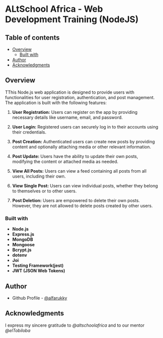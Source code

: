 # ALtSchool Africa - Web Development Training (NodeJS)

## Table of contents

- [Overview](#overview)
  - [Built with](#built-with)
- [Author](#author)
- [Acknowledgments](#acknowledgments)

## Overview

TThis Node.js web application is designed to provide users with functionalities for user registration, authentication, and post management. The application is built with the following features:

1. **User Registration:** Users can register on the app by providing necessary details like username, email, and password.

2. **User Login:** Registered users can securely log in to their accounts using their credentials.

3. **Post Creation:** Authenticated users can create new posts by providing content and optionally attaching media or other relevant information.

4. **Post Update:** Users have the ability to update their own posts, modifying the content or attached media as needed.

5. **View All Posts:** Users can view a feed containing all posts from all users, including their own.

6. **View Single Post:** Users can view individual posts, whether they belong to themselves or to other users.

7. **Post Deletion:** Users are empowered to delete their own posts. However, they are not allowed to delete posts created by other users.

### Built with

- **Node.js**
- **Express.js**
- **MongoDB**
- **Mongoose**
- **Bcrypt.js**
- **dotenv**
- **Joi**
- **Testing Framework(jest)**
- **JWT (JSON Web Tokens)**

## Author

- Github Profile - [@alfarukky](https://github.com/alfarukky)

## Acknowledgments

I express my sincere gratitude to _@altschoolafrica_ and to our mentor _@elTobiloba_
